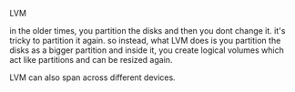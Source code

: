 
LVM 

in the older times, you partition the disks and then you dont change it. it's tricky to partition it again. so instead, what LVM does is you partition the disks as a bigger partition and inside it, you create logical volumes which act like partitions and can be resized again.

LVM can also span across different devices.